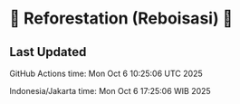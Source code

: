 
# 🌳 Reforestation (Reboisasi) 🌲

## Last Updated

GitHub Actions time: Mon Oct  6 10:25:06 UTC 2025

Indonesia/Jakarta time: Mon Oct  6 17:25:06 WIB 2025

